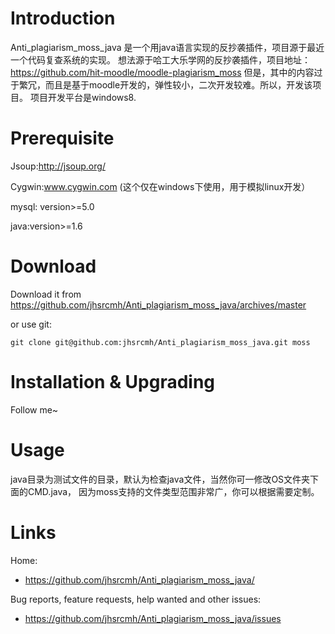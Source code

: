 Introduction
============

Anti_plagiarism_moss_java 是一个用java语言实现的反抄袭插件，项目源于最近一个代码复查系统的实现。
想法源于哈工大乐学网的反抄袭插件，项目地址：https://github.com/hit-moodle/moodle-plagiarism_moss
但是，其中的内容过于繁冗，而且是基于moodle开发的，弹性较小，二次开发较难。所以，开发该项目。 
项目开发平台是windows8.

Prerequisite
============

Jsoup:http://jsoup.org/

Cygwin:www.cygwin.com (这个仅在windows下使用，用于模拟linux开发）

mysql: version>=5.0

java:version>=1.6

Download
========

Download it from https://github.com/jhsrcmh/Anti_plagiarism_moss_java/archives/master

or use git:

`git clone git@github.com:jhsrcmh/Anti_plagiarism_moss_java.git moss`


Installation & Upgrading
========================
Follow me~

Usage
=====
java目录为测试文件的目录，默认为检查java文件，当然你可一修改OS文件夹下面的CMD.java，
因为moss支持的文件类型范围非常广，你可以根据需要定制。

Links
=====

Home:

* <https://github.com/jhsrcmh/Anti_plagiarism_moss_java/>

Bug reports, feature requests, help wanted and other issues:

* <https://github.com/jhsrcmh/Anti_plagiarism_moss_java/issues>

